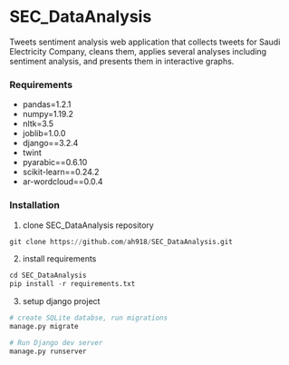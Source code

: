 # SEC_DataAnalysis
Tweets sentiment analysis web application that collects tweets for Saudi Electricity Company, cleans them, applies several analyses including sentiment analysis, and presents them in interactive graphs.

### Requirements
- pandas=1.2.1
- numpy=1.19.2
- nltk=3.5
- joblib=1.0.0
- django==3.2.4
- twint 
- pyarabic==0.6.10
- scikit-learn==0.24.2
- ar-wordcloud==0.0.4

### Installation
1. clone SEC_DataAnalysis repository
```python
git clone https://github.com/ah918/SEC_DataAnalysis.git
```
2. install requirements
```python
cd SEC_DataAnalysis
pip install -r requirements.txt
```
3. setup django project
```python
# create SQLite databse, run migrations
manage.py migrate

# Run Django dev server
manage.py runserver
```
